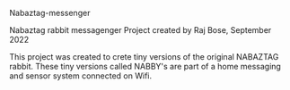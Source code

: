 Nabaztag-messenger

Nabaztag rabbit messagenger Project created by Raj Bose, September 2022

This project was created to crete tiny versions of the original NABAZTAG rabbit. These tiny versions called NABBY's are part of a home messaging and sensor system connected on Wifi.
